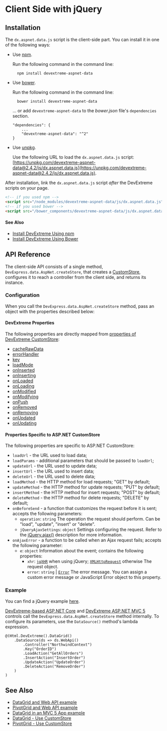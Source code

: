# Client Side with jQuery

## Installation

The `dx.aspnet.data.js` script is the client-side part. You can install it in one of the following ways:

* Use [npm](https://www.npmjs.com/package/devextreme-aspnet-data). 

    Run the following command in the command line:

        npm install devextreme-aspnet-data

* Use [bower](https://libraries.io/bower/devextreme-aspnet-data).     

    Run the following command in the command line:

        bower install devextreme-aspnet-data

    ... or add `devextreme-aspnet-data` to the *bower.json* file's `dependencies` section.

    ```
    "dependencies": {
        ...
        "devextreme-aspnet-data": "^2"
    }
    ```

* Use [unpkg](https://unpkg.com/).

    Use the following URL to load the `dx.aspnet.data.js` script: [https://unpkg.com/devextreme-aspnet-data@2.4.2/js/dx.aspnet.data.js](https://unpkg.com/devextreme-aspnet-data@2.4.2/js/dx.aspnet.data.js).


After installation, link the `dx.aspnet.data.js` script *after* the DevExtreme scripts on your page.

```HTML
<!-- if you used npm -->
<script src="/node_modules/devextreme-aspnet-data/js/dx.aspnet.data.js"></script>
<!-- if you used bower -->
<script src="/bower_components/devextreme-aspnet-data/js/dx.aspnet.data.js"></script>
```

#### See Also
- [Install DevExtreme Using npm](https://js.devexpress.com/Documentation/Guide/Getting_Started/Installation/npm_Package/)
- [Install DevExtreme Using Bower](https://js.devexpress.com/Documentation/Guide/Getting_Started/Installation/Bower_Package/)

## API Reference

The client-side API consists of a single method, `DevExpress.data.AspNet.createStore`, that creates a [CustomStore](https://js.devexpress.com/DevExtreme/ApiReference/Data_Layer/CustomStore/), configures it to reach a controller from the client side, and returns its instance.

### Configuration

When you call the `DevExpress.data.AspNet.createStore` method, pass an object with the properties described below:

#### DevExtreme Properties

The following properties are directly mapped from [properties of DevExtreme CustomStore](https://js.devexpress.com/DevExtreme/ApiReference/Data_Layer/CustomStore/Configuration/):

- [cacheRawData](https://js.devexpress.com/DevExtreme/ApiReference/Data_Layer/CustomStore/Configuration/#cacheRawData)
- [errorHandler](https://js.devexpress.com/DevExtreme/ApiReference/Data_Layer/CustomStore/Configuration/#errorHandler)
- [key](https://js.devexpress.com/DevExtreme/ApiReference/Data_Layer/CustomStore/Configuration/#key)
- [loadMode](https://js.devexpress.com/DevExtreme/ApiReference/Data_Layer/CustomStore/Configuration/#loadMode)
- [onInserted](https://js.devexpress.com/DevExtreme/ApiReference/Data_Layer/CustomStore/Configuration/#onInserted)
- [onInserting](https://js.devexpress.com/DevExtreme/ApiReference/Data_Layer/CustomStore/Configuration/#onInserting)
- [onLoaded](https://js.devexpress.com/DevExtreme/ApiReference/Data_Layer/CustomStore/Configuration/#onLoaded)
- [onLoading](https://js.devexpress.com/DevExtreme/ApiReference/Data_Layer/CustomStore/Configuration/#onLoading)
- [onModified](https://js.devexpress.com/DevExtreme/ApiReference/Data_Layer/CustomStore/Configuration/#onModified)
- [onModifying](https://js.devexpress.com/DevExtreme/ApiReference/Data_Layer/CustomStore/Configuration/#onModifying)
- [onPush](https://js.devexpress.com/DevExtreme/ApiReference/Data_Layer/CustomStore/Configuration/#onPush)
- [onRemoved](https://js.devexpress.com/DevExtreme/ApiReference/Data_Layer/CustomStore/Configuration/#onRemoved)
- [onRemoving](https://js.devexpress.com/DevExtreme/ApiReference/Data_Layer/CustomStore/Configuration/#onRemoving)
- [onUpdated](https://js.devexpress.com/DevExtreme/ApiReference/Data_Layer/CustomStore/Configuration/#onUpdated)
- [onUpdating](https://js.devexpress.com/DevExtreme/ApiReference/Data_Layer/CustomStore/Configuration/#onUpdating)

#### Properties Specific to ASP.NET CustomStore

The following properties are specific to ASP.NET CustomStore:

- `loadUrl` - the URL used to load data;
- `loadParams` - additional parameters that should be passed to `loadUrl`;
- `updateUrl` - the URL used to update data;
- `insertUrl` - the URL used to insert data;
- `deleteUrl` - the URL used to delete data;
- `loadMethod` - the HTTP method for load requests; "GET" by default;
- `updateMethod` - the HTTP method for update requests; "PUT" by default;
- `insertMethod` - the HTTP method for insert requests; "POST" by default;
- `deleteMethod` - the HTTP method for delete requests; "DELETE" by default;
- `onBeforeSend` - a function that customizes the request before it is sent; accepts the following parameters:
    - `operation`: `string`
    The operation the request should perform. Can be "load", "update", "insert" or "delete".
    - `jQueryAjaxSettings`: `object`
    Settings configuring the request. Refer to the [jQuery.ajax()](http://api.jquery.com/jquery.ajax/) description for more information.
- `onAjaxError` - a function to be called when an Ajax request fails; accepts the following parameter:
    - `e`: `object`
    Information about the event; contains the following properties:
        - `xhr`: [`jqXHR`](http://api.jquery.com/jQuery.ajax/#jqXHR) when using jQuery;  [`XMLHttpRequest`](https://developer.mozilla.org/en-US/docs/Web/API/XMLHttpRequest) otherwise
        The request object.
        - `error`: `string` | [`Error`](https://developer.mozilla.org/en-US/docs/Web/JavaScript/Reference/Global_Objects/Error)
        The error message. You can assign a custom error message or JavaScript Error object to this property.



### Example

You can find a jQuery example [here](https://github.com/DevExpress/DevExtreme.AspNet.Data/blob/master/net/Sample/Views/Home/Index.cshtml).

[DevExtreme-based ASP.NET Core](https://docs.devexpress.com/AspNetCore/400263) and [DevExtreme ASP.NET MVC 5](https://docs.devexpress.com/DevExtremeAspNetMvc/400943/) controls call the `DevExpress.data.AspNet.createStore` method internally. To configure its parameters, use the `DataSource()` method's lambda expression.

```Razor
@(Html.DevExtreme().DataGrid()
    .DataSource(ds => ds.WebApi()
        .Controller("NorthwindContext")
        .Key("OrderID")
        .LoadAction("GetAllOrders")
        .InsertAction("InsertOrder")
        .UpdateAction("UpdateOrder")
        .DeleteAction("RemoveOrder")
    )
)
```

## See Also

- [DataGrid and Web API example](https://github.com/DevExpress/devextreme-examples/tree/17_2/datagrid-webapi)
- [PivotGrid and Web API example](https://github.com/DevExpress/devextreme-examples/tree/17_2/pivotgrid-webapi)
- [DataGrid in an MVC 5 App example](https://github.com/DevExpress/devextreme-examples/tree/17_2/datagrid-mvc5)
- [DataGrid - Use CustomStore](https://js.devexpress.com/Documentation/Guide/Widgets/DataGrid/Use_CustomStore/)
- [PivotGrid - Use CustomStore](https://js.devexpress.com/Documentation/Guide/Widgets/PivotGrid/Use_CustomStore/)
